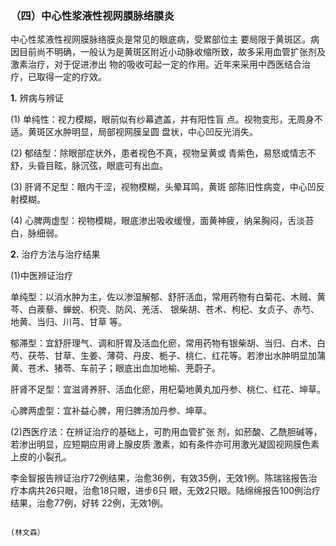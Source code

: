 ### （四）中心性浆液性视网膜脉络膜炎

 中心性浆液性视网膜脉络膜炎是常见的眼底病，受累部位主 要局限于黄斑区。病因目前尚不明确，一般认为是黄斑区附近小动脉收缩所致，故多采用血管扩张剂及激素治疗，对于促进渗出 物的吸收可起一定的作用。近年来采用中西医结合治疗，已取得一定的疗效。

  **1.**     辨病与辨证

 (1)     单纯性：视力模糊，眼前似有纱幕遮盖，并有阳性盲  点。视物变形，无周身不适。黄斑区水肿明显，局部视网膜呈圆 盘状，中心凹反光消失。

 (2)     郁结型：除眼部症状外，患者视色不真，视物呈黄或  青紫色，易怒或情志不舒，头昏目眩，脉沉弦，眼底可有出血。

  (3)     肝肾不足型：眼内干涩，视物模糊，头晕耳鸣，黄斑  部陈旧性病变，中心凹反射模糊。

  (4)     心脾两虚型：视物模糊，眼底渗出吸收缓慢，面黄神疲，纳呆胸闷，舌淡苔白，脉细弱。

  **2.**     治疗方法与治疗结果

 (1)中医辨证治疗

单纯型：以消水肿为主，佐以渗湿解郁、舒肝活血，常用药物有白菊花、木贼、黄芩、白蒺藜、蝉蜕、枳壳、防风、羌活、 银柴胡、苍术、枸杞、女贞子、赤芍、地黄、当归、川芎、甘草  等。

  郁滞型：宜舒肝理气、调和肝胃及活血化瘀，常用药物有银柴胡、当归、白术、白芍、茯苓、甘草、生姜、薄荷、丹皮、栀子、桃仁、红花等。若渗出水肿明显加蒲黄、苍术、猪苓、车前子；眼底出血加地榆、茺蔚子。

  肝肾不足型：宜滋肾养肝、活血化瘀，用杞菊地黄丸加丹参、桃仁、红花、坤草。

 心脾两虚型：宜补益心脾，用归脾汤加丹参、坤草。

  (2)西医疗法：在辨证治疗的基础上，可酌用血管扩张 剂，如菸酸、乙酰胆碱等，若渗出明显，应短期应用肾上腺皮质 激素，如有条件亦可用激光凝固视网膜色素上皮的小裂孔。

  李金智报告辨证治疗72例结果，治愈36例，有效35例，无效1例。陈瑞铭报告治疗本病共26只眼，治愈18只眼，进步6只 眼，无效2只眼。陆绵绵报告100例治疗结果，治愈77例，好转 22例，无效1例。

                                                                                                                                                            (林文森）
